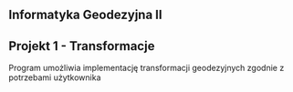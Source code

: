 ## Informatyka Geodezyjna II
## Projekt 1 - Transformacje 
Program umożliwia implementację transformacji geodezyjnych zgodnie z potrzebami użytkownika

